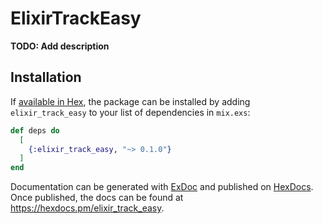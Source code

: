 # ElixirTrackEasy

**TODO: Add description**

## Installation

If [available in Hex](https://hex.pm/docs/publish), the package can be installed
by adding `elixir_track_easy` to your list of dependencies in `mix.exs`:

```elixir
def deps do
  [
    {:elixir_track_easy, "~> 0.1.0"}
  ]
end
```

Documentation can be generated with [ExDoc](https://github.com/elixir-lang/ex_doc)
and published on [HexDocs](https://hexdocs.pm). Once published, the docs can
be found at <https://hexdocs.pm/elixir_track_easy>.

